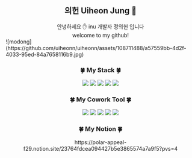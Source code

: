 <div align="center">
  <h2>
    의헌 Uiheon Jung 🐋  
  </h2>
</div>
<div align="center">
안녕하세요 ✋ inu 개발자 정의헌 입니다  <br>
welcome to my github!  
</div>
![modong](https://github.com/uiheonn/uiheonn/assets/108711488/a57559bb-4d2f-4033-95ed-84a7658116b9.jpg)
<div align="center">
  <h3>
    🍀 My Stack 🍀
  </h3>
</div>
<div align="center">
<img src="https://img.shields.io/badge/java-007396?style=for-the-badge&logo=java&logoColor=white"> <img src="https://img.shields.io/badge/spring-6DB33F?style=for-the-badge&logo=spring&logoColor=white"> <img src="https://img.shields.io/badge/python-3776AB?style=for-the-badge&logo=python&logoColor=white"> <img src="https://img.shields.io/badge/django-092E20?style=for-the-badge&logo=django&logoColor=white"> <img src="https://img.shields.io/badge/mysql-4479A1?style=for-the-badge&logo=mysql&logoColor=white">
</div>
<div align="center">
  <h3>
    🍀 My Cowork Tool 🍀
  </h3>
</div>
<div align="center">
  <img src="https://img.shields.io/badge/Jira-0052CC?style=for-the-badge&logo=Jira&logoColor=white"> <img src="https://img.shields.io/badge/Notion-000000?style=for-the-badge&logo=Notion&logoColor=white"> <img src="https://img.shields.io/badge/Postman-FF6C37?style=for-the-badge&logo=Postman&logoColor=white"> <img src="https://img.shields.io/badge/GitHub-181717?style=for-the-badge&logo=GitHub&logoColor=white"> <img src="https://img.shields.io/badge/Figma-F24E1E?style=for-the-badge&logo=Figma&logoColor=white"> 
</div>
<div align="center">
  <h3>
    🍀 My Notion 🍀
  </h3>
</div>
<div align="center">
  https://polar-appeal-f29.notion.site/23764fdcea094427b5e3865574a7a9f5?pvs=4
</div>
